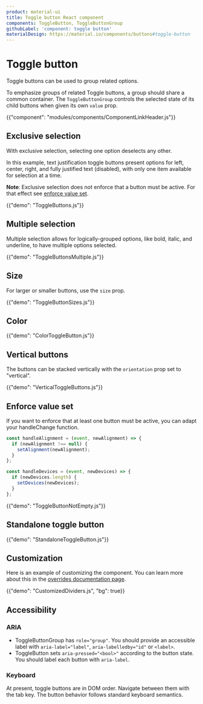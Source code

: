 ```yaml
---
product: material-ui
title: Toggle button React component
components: ToggleButton, ToggleButtonGroup
githubLabel: 'component: toggle button'
materialDesign: https://material.io/components/buttons#toggle-button
---
```


# Toggle button

<p class="description">Toggle buttons can be used to group related options.</p>

To emphasize groups of related Toggle buttons,
a group should share a common container.
The `ToggleButtonGroup` controls the selected state of its child buttons when given its own `value` prop.

{{"component": "modules/components/ComponentLinkHeader.js"}}

## Exclusive selection

With exclusive selection, selecting one option deselects any other.

In this example, text justification toggle buttons present options for left, center, right, and fully justified text (disabled), with only one item available for selection at a time.

**Note**: Exclusive selection does not enforce that a button must be active. For that effect see [enforce value set](#enforce-value-set).

{{"demo": "ToggleButtons.js"}}

## Multiple selection

Multiple selection allows for logically-grouped options, like bold, italic, and underline, to have multiple options selected.

{{"demo": "ToggleButtonsMultiple.js"}}

## Size

For larger or smaller buttons, use the `size` prop.

{{"demo": "ToggleButtonSizes.js"}}

## Color

{{"demo": "ColorToggleButton.js"}}

## Vertical buttons

The buttons can be stacked vertically with the `orientation` prop set to "vertical".

{{"demo": "VerticalToggleButtons.js"}}

## Enforce value set

If you want to enforce that at least one button must be active, you can adapt your handleChange function.

```jsx
const handleAlignment = (event, newAlignment) => {
  if (newAlignment !== null) {
    setAlignment(newAlignment);
  }
};

const handleDevices = (event, newDevices) => {
  if (newDevices.length) {
    setDevices(newDevices);
  }
};
```

{{"demo": "ToggleButtonNotEmpty.js"}}

## Standalone toggle button

{{"demo": "StandaloneToggleButton.js"}}

## Customization

Here is an example of customizing the component.
You can learn more about this in the [overrides documentation page](/material-ui/customization/how-to-customize/).

{{"demo": "CustomizedDividers.js", "bg": true}}

## Accessibility

### ARIA

- ToggleButtonGroup has `role="group"`. You should provide an accessible label with `aria-label="label"`, `aria-labelledby="id"` or `<label>`.
- ToggleButton sets `aria-pressed="<bool>"` according to the button state. You should label each button with `aria-label`.

### Keyboard

At present, toggle buttons are in DOM order. Navigate between them with the tab key. The button behavior follows standard keyboard semantics.
